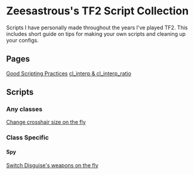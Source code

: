 # Zeesastrous's TF2 Script Collection

Scripts I have personally made throughout the years I've played TF2. This includes short guide on tips for making your own scripts and cleaning up your configs.

## Pages
[Good Scripting Practices](https://github.com/Zeesastrous/TF2-Script-Collection/blob/main/scripting_practices.md)
[cl_interp & cl_interp_ratio](https://github.com/Zeesastrous/TF2-Script-Collection/blob/main/interp.md)

## Scripts

### Any classes
[Change crosshair size on the fly](https://github.com/Zeesastrous/TF2-Script-Collection/blob/main/crosshair_scale_tweak.cfg)

### Class Specific
#### Spy
[Switch Disguise's weapons on the fly](https://github.com/Zeesastrous/TF2-Script-Collection/blob/main/disguise_weapon_switch.cfg)
